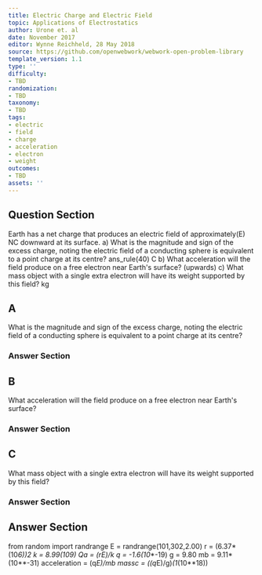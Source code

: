 ```yaml
---
title: Electric Charge and Electric Field
topic: Applications of Electrostatics
author: Urone et. al
date: November 2017
editor: Wynne Reichheld, 28 May 2018
source: https://github.com/openwebwork/webwork-open-problem-library
template_version: 1.1
type: ''
difficulty:
- TBD
randomization:
- TBD
taxonomy:
- TBD
tags:
- electric
- field
- charge
- acceleration
- electron
- weight
outcomes:
- TBD
assets: ''
---
```


## Question Section 

Earth has a net charge that produces an electric field of approximately(E) NC downward at its surface.
a) What is the magnitude and sign of the excess charge, noting the electric field of a conducting sphere is equivalent to a point charge at its centre? 
ans_rule(40) C
b) What acceleration will the field produce on a free electron near Earth's surface? 
 (upwards)
c) What mass object with a single extra electron will have its weight supported by this field?
 kg

## A
What is the magnitude and sign of the excess charge, noting the electric field of a conducting sphere is equivalent to a point charge at its centre? 
### Answer Section
## B
What acceleration will the field produce on a free electron near Earth's surface? 
### Answer Section
## C
What mass object with a single extra electron will have its weight supported by this field?
### Answer Section


## Answer Section

from random import randrange
E = randrange(101,302,2.00)
r = (6.37*(10**6))**2 
k = 8.99*(10**9)
Qa = (r*E)/k
q = -1.6*(10**-19)
g = 9.80
mb = 9.11*(10**-31)
acceleration = (q*E)/mb
massc = ((q*E)/g)*(1*(10**18))